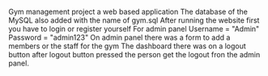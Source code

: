 Gym management project a web based application
The database of the MySQL also added with the name of gym.sql
After running the website first you have to login or register yourself
For admin panel Username = "Admin" Password = "admin123"
On admin panel there was a form to add a members or the staff for the gym
The dashboard there was on a logout button after logout button pressed the person get the logout fron the admin panel.
